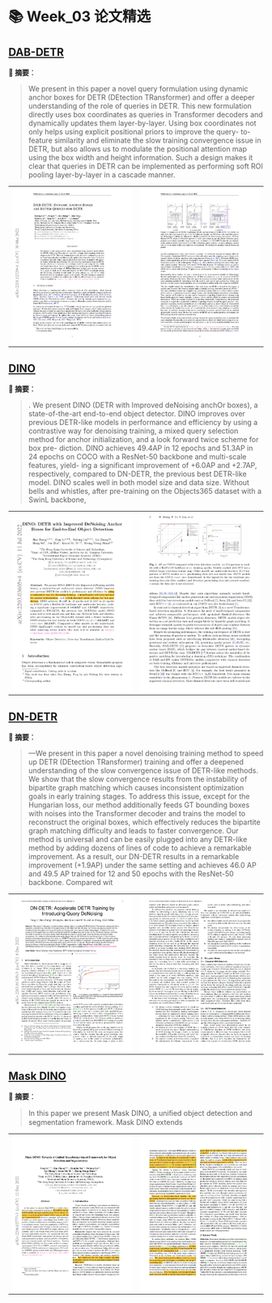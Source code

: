 # 📚 Week_03 论文精选

## [DAB-DETR](DAB-DETR.pdf)

**📝 摘要**：

> We present in this paper a novel query formulation using dynamic anchor boxes
for DETR (DEtection TRansformer) and offer a deeper understanding of the role
of queries in DETR. This new formulation directly uses box coordinates as queries
in Transformer decoders and dynamically updates them layer-by-layer. Using box
coordinates not only helps using explicit positional priors to improve the query-
to-feature similarity and eliminate the slow training convergence issue in DETR,
but also allows us to modulate the positional attention map using the box width
and height information. Such a design makes it clear that queries in DETR can be
implemented as performing soft ROI pooling layer-by-layer in a cascade manner.

<table><tr>
  <td><img src="./DAB-DETR_page1.png" alt="Page image" width="500"/></td>
  <td><img src="./DAB-DETR_page2.png" alt="Page image" width="500"/></td>
</tr></table>

## [DINO](DINO.pdf)

**📝 摘要**：

> . We present DINO (DETR with Improved deNoising anchOr
boxes), a state-of-the-art end-to-end object detector. DINO improves
over previous DETR-like models in performance and efficiency by using
a contrastive way for denoising training, a mixed query selection method
for anchor initialization, and a look forward twice scheme for box pre-
diction. DINO achieves 49.4AP in 12 epochs and 51.3AP in 24 epochs
on COCO with a ResNet-50 backbone and multi-scale features, yield-
ing a significant improvement of +6.0AP and +2.7AP, respectively,
compared to DN-DETR, the previous best DETR-like model. DINO
scales well in both model size and data size. Without bells and whistles,
after pre-training on the Objects365 dataset with a SwinL backbone,

<table><tr>
  <td><img src="./DINO_page1.png" alt="Page image" width="500"/></td>
  <td><img src="./DINO_page2.png" alt="Page image" width="500"/></td>
</tr></table>

## [DN-DETR](DN-DETR.pdf)

**📝 摘要**：

> —We present in this paper a novel denoising training method to speed up DETR (DEtection TRansformer) training and offer a
deepened understanding of the slow convergence issue of DETR-like methods. We show that the slow convergence results from the
instability of bipartite graph matching which causes inconsistent optimization goals in early training stages. To address this issue,
except for the Hungarian loss, our method additionally feeds GT bounding boxes with noises into the Transformer decoder and trains
the model to reconstruct the original boxes, which effectively reduces the bipartite graph matching difficulty and leads to faster
convergence. Our method is universal and can be easily plugged into any DETR-like method by adding dozens of lines of code to
achieve a remarkable improvement. As a result, our DN-DETR results in a remarkable improvement (+1.9AP) under the same setting
and achieves 46.0 AP and 49.5 AP trained for 12 and 50 epochs with the ResNet-50 backbone. Compared wit

<table><tr>
  <td><img src="./DN-DETR_page1.png" alt="Page image" width="500"/></td>
  <td><img src="./DN-DETR_page2.png" alt="Page image" width="500"/></td>
</tr></table>

## [Mask DINO](Mask_DINO.pdf)

**📝 摘要**：

> In this paper we present Mask DINO, a uniﬁed object
detection and segmentation framework. Mask DINO extends

<table><tr>
  <td><img src="./Mask DINO_page1.png" alt="Page image" width="500"/></td>
  <td><img src="./Mask DINO_page2.png" alt="Page image" width="500"/></td>
</tr></table>

